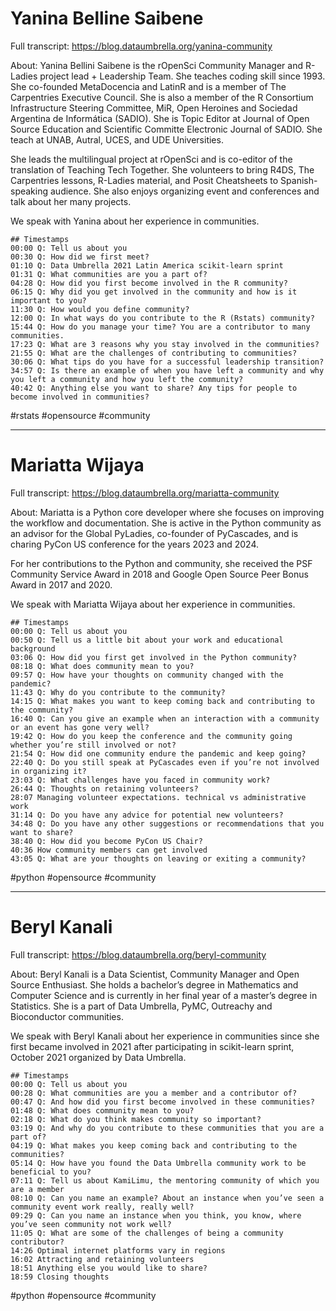 # Yanina Belline Saibene

Full transcript: 
https://blog.dataumbrella.org/yanina-community

About:
Yanina Bellini Saibene is the rOpenSci Community Manager and R-Ladies project lead + Leadership Team. She teaches coding skill since 1993. She co-founded MetaDocencia and LatinR and is a member of The Carpentries Executive Council. She is also a member of the R Consortium Infrastructure Steering Committee, MiR, Open Heroines and Sociedad Argentina de Informática (SADIO). She is Topic Editor at Journal of Open Source Education and Scientific Committe Electronic Journal of SADIO. She teach at UNAB, Autral, UCES, and UDE Universities.

She leads the multilingual project at rOpenSci and is co-editor of the translation of Teaching Tech Together. She volunteers to bring R4DS, The Carpentries lessons, R-Ladies material, and Posit Cheatsheets to Spanish-speaking audience. She also enjoys organizing event and conferences and talk about her many projects.

We speak with Yanina about her experience in communities.


```
## Timestamps
00:00 Q: Tell us about you
00:30 Q: How did we first meet?
01:10 Q: Data Umbrella 2021 Latin America scikit-learn sprint
01:31 Q: What communities are you a part of?
04:28 Q: How did you first become involved in the R community?
06:15 Q: Why did you get involved in the community and how is it important to you?
11:30 Q: How would you define community?
12:00 Q: In what ways do you contribute to the R (Rstats) community?
15:44 Q: How do you manage your time? You are a contributor to many communities.
17:23 Q: What are 3 reasons why you stay involved in the communities?
21:55 Q: What are the challenges of contributing to communities?
30:06 Q: What tips do you have for a successful leadership transition?
34:57 Q: Is there an example of when you have left a community and why you left a community and how you left the community?
40:42 Q: Anything else you want to share? Any tips for people to become involved in communities?
```

#rstats #opensource #community

---

# Mariatta Wijaya

Full transcript: 
https://blog.dataumbrella.org/mariatta-community

About:
Mariatta is a Python core developer where she focuses on improving the workflow and documentation. She is active in the Python community as an advisor for the Global PyLadies, co-founder of PyCascades, and is charing PyCon US conference for the years 2023 and 2024.

For her contributions to the Python and community, she received the PSF Community Service Award in 2018 and Google Open Source Peer Bonus Award in 2017 and 2020.

We speak with Mariatta Wijaya about her experience in communities.


```
## Timestamps
00:00 Q: Tell us about you
00:50 Q: Tell us a little bit about your work and educational background
03:06 Q: How did you first get involved in the Python community?
08:18 Q: What does community mean to you? 
09:57 Q: How have your thoughts on community changed with the pandemic?
11:43 Q: Why do you contribute to the community?
14:15 Q: What makes you want to keep coming back and contributing to the community?
16:40 Q: Can you give an example when an interaction with a community or an event has gone very well?
19:42 Q: How do you keep the conference and the community going whether you’re still involved or not?
21:54 Q: How did one community endure the pandemic and keep going?
22:40 Q: Do you still speak at PyCascades even if you’re not involved in organizing it?
23:03 Q: What challenges have you faced in community work?
26:44 Q: Thoughts on retaining volunteers?
28:07 Managing volunteer expectations. technical vs administrative work
31:14 Q: Do you have any advice for potential new volunteers?
34:48 Q: Do you have any other suggestions or recommendations that you want to share?
38:40 Q: How did you become PyCon US Chair?
40:36 How community members can get involved
43:05 Q: What are your thoughts on leaving or exiting a community?
```
#python #opensource #community

---

# Beryl Kanali

Full transcript: 
https://blog.dataumbrella.org/beryl-community

About:
Beryl Kanali is a Data Scientist, Community Manager and Open Source Enthusiast. She holds a bachelor’s degree in Mathematics and Computer Science and is currently in her final year of a master’s degree in Statistics. She is a part of Data Umbrella, PyMC, Outreachy and Bioconductor communities.

We speak with Beryl Kanali about her experience in communities since she first became involved in 2021 after participating in scikit-learn sprint, October 2021 organized by Data Umbrella.

```
## Timestamps
00:00 Q: Tell us about you
00:28 Q: What communities are you a member and a contributor of?
00:47 Q: And how did you first become involved in these communities?
01:48 Q: What does community mean to you?
02:18 Q: What do you think makes community so important?
03:19 Q: And why do you contribute to these communities that you are a part of?
04:19 Q: What makes you keep coming back and contributing to the communities?
05:14 Q: How have you found the Data Umbrella community work to be beneficial to you?
07:11 Q: Tell us about KamiLimu, the mentoring community of which you are a member
08:10 Q: Can you name an example? About an instance when you’ve seen a community event work really, really well?
09:29 Q: Can you name an instance when you think, you know, where you’ve seen community not work well?
11:05 Q: What are some of the challenges of being a community contributor?
14:26 Optimal internet platforms vary in regions
16:02 Attracting and retaining volunteers
18:51 Anything else you would like to share?
18:59 Closing thoughts
```

#python #opensource #community
